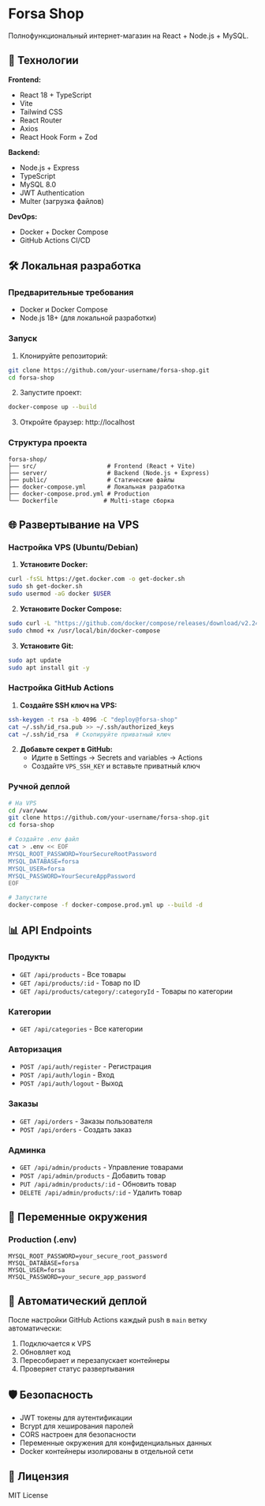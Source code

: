 # Forsa Shop

Полнофункциональный интернет-магазин на React + Node.js + MySQL.

## 🚀 Технологии

**Frontend:**

- React 18 + TypeScript
- Vite
- Tailwind CSS
- React Router
- Axios
- React Hook Form + Zod

**Backend:**

- Node.js + Express
- TypeScript
- MySQL 8.0
- JWT Authentication
- Multer (загрузка файлов)

**DevOps:**

- Docker + Docker Compose
- GitHub Actions CI/CD

## 🛠️ Локальная разработка

### Предварительные требования

- Docker и Docker Compose
- Node.js 18+ (для локальной разработки)

### Запуск

1. Клонируйте репозиторий:

```bash
git clone https://github.com/your-username/forsa-shop.git
cd forsa-shop
```

2. Запустите проект:

```bash
docker-compose up --build
```

3. Откройте браузер: http://localhost

### Структура проекта

```
forsa-shop/
├── src/                    # Frontend (React + Vite)
├── server/                 # Backend (Node.js + Express)
├── public/                 # Статические файлы
├── docker-compose.yml      # Локальная разработка
├── docker-compose.prod.yml # Production
└── Dockerfile             # Multi-stage сборка
```

## 🌐 Развертывание на VPS

### Настройка VPS (Ubuntu/Debian)

1. **Установите Docker:**

```bash
curl -fsSL https://get.docker.com -o get-docker.sh
sudo sh get-docker.sh
sudo usermod -aG docker $USER
```

2. **Установите Docker Compose:**

```bash
sudo curl -L "https://github.com/docker/compose/releases/download/v2.24.0/docker-compose-$(uname -s)-$(uname -m)" -o /usr/local/bin/docker-compose
sudo chmod +x /usr/local/bin/docker-compose
```

3. **Установите Git:**

```bash
sudo apt update
sudo apt install git -y
```

### Настройка GitHub Actions

1. **Создайте SSH ключ на VPS:**

```bash
ssh-keygen -t rsa -b 4096 -C "deploy@forsa-shop"
cat ~/.ssh/id_rsa.pub >> ~/.ssh/authorized_keys
cat ~/.ssh/id_rsa  # Скопируйте приватный ключ
```

2. **Добавьте секрет в GitHub:**
   - Идите в Settings → Secrets and variables → Actions
   - Создайте `VPS_SSH_KEY` и вставьте приватный ключ

### Ручной деплой

```bash
# На VPS
cd /var/www
git clone https://github.com/your-username/forsa-shop.git
cd forsa-shop

# Создайте .env файл
cat > .env << EOF
MYSQL_ROOT_PASSWORD=YourSecureRootPassword
MYSQL_DATABASE=forsa
MYSQL_USER=forsa
MYSQL_PASSWORD=YourSecureAppPassword
EOF

# Запустите
docker-compose -f docker-compose.prod.yml up --build -d
```

## 📊 API Endpoints

### Продукты

- `GET /api/products` - Все товары
- `GET /api/products/:id` - Товар по ID
- `GET /api/products/category/:categoryId` - Товары по категории

### Категории

- `GET /api/categories` - Все категории

### Авторизация

- `POST /api/auth/register` - Регистрация
- `POST /api/auth/login` - Вход
- `POST /api/auth/logout` - Выход

### Заказы

- `GET /api/orders` - Заказы пользователя
- `POST /api/orders` - Создать заказ

### Админка

- `GET /api/admin/products` - Управление товарами
- `POST /api/admin/products` - Добавить товар
- `PUT /api/admin/products/:id` - Обновить товар
- `DELETE /api/admin/products/:id` - Удалить товар

## 🔧 Переменные окружения

### Production (.env)

```env
MYSQL_ROOT_PASSWORD=your_secure_root_password
MYSQL_DATABASE=forsa
MYSQL_USER=forsa
MYSQL_PASSWORD=your_secure_app_password
```

## 🚀 Автоматический деплой

После настройки GitHub Actions каждый push в `main` ветку автоматически:

1. Подключается к VPS
2. Обновляет код
3. Пересобирает и перезапускает контейнеры
4. Проверяет статус развертывания

## 🛡️ Безопасность

- JWT токены для аутентификации
- Bcrypt для хеширования паролей
- CORS настроен для безопасности
- Переменные окружения для конфиденциальных данных
- Docker контейнеры изолированы в отдельной сети

## 📝 Лицензия

MIT License
